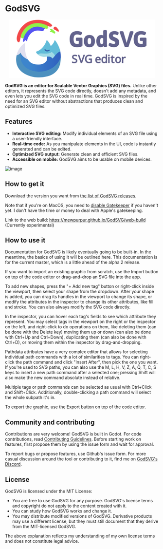 # GodSVG

<p align="center">
  <img src="visual/splash.svg" width="480" alt="GodSVG logo">
</p>

**GodSVG is an editor for Scalable Vector Graphics (SVG) files.** Unlike other editors, it represents the SVG code directly, doesn't add any metadata, and even lets you edit the SVG code in real time. GodSVG is inspired by the need for an SVG editor without abstractions that produces clean and optimized SVG files.

## Features

- **Interactive SVG editing:** Modify individual elements of an SVG file using a user-friendly interface.
- **Real-time code:** As you manipulate elements in the UI, code is instantly generated and can be edited.
- **Optimized SVG output:** Generate clean and efficient SVG files.
- **Accessible on mobile:** GodSVG aims to be usable on mobile devices.

![image](https://github.com/MewPurPur/GodSVG/assets/85438892/e0fa4d0c-b962-4cc7-ac76-2cbc9cf77856)

## How to get it

Download the version you want from [the list of GodSVG releases](https://github.com/MewPurPur/GodSVG/releases).

Note that if you're on MacOS, you need to [disable Gatekeeper](https://disable-gatekeeper.github.io/) if you haven't yet. I don't have the time or money to deal with Apple's gatekeeping.

Link to the web build: https://mewpurpur.github.io/GodSVG/web-build (Currently experimental)

## How to use it

Documentation for GodSVG is likely eventually going to be built-in. In the meantime, the basics of using it will be outlined here. This documentation is for the current master, which is a little ahead of the alpha 2 release.

If you want to import an existing graphic from scratch, use the Import button on top of the code editor or drag-and-drop an SVG file into the app.

To add new shapes, press the "+ Add new tag" button or right-click inside the viewport, then select your shape from the dropdown. After your shape is added, you can drag its handles in the viewport to change its shape, or modify the attributes in the inspector to change its other attributes, like fill and stroke. You can also always modify the SVG code directly.

In the inspector, you can hover each tag's fields to see which attribute they represent. You may select tags in the viewport on the right or the inspector on the left, and right-click to do operations on them, like deleting them (can be done with the Delete key) moving them up or down (can also be done with Ctrl+Up and Ctrl+Down), duplicating them (can also be done with Ctrl+D), or moving them within the inspector by drag-and-dropping.

Pathdata attributes have a very complex editor that allows for selecting individual path commands with a lot of similarities to tags. You can right-click the path command and click "Insert After", then pick the one you want. If you're used to SVG paths, you can also use the M, L, H, V, Z, A, Q, T, C, S keys to insert a new path command after a selected one; pressing Shift will also make the new command absolute instead of relative.

Multiple tags or path commands can be selected as usual with Ctrl+Click and Shift+Click. Additionally, double-clicking a path command will select the whole subpath it's in.

To export the graphic, use the Export button on top of the code editor.

## Community and contributing

Contributions are very welcome! GodSVG is built in Godot. For code contributions, read [Contributing Guidelines](CONTRIBUTING.md). Before starting work on features, first propose them by using the issue form and wait for approval.

To report bugs or propose features, use Github's issue form. For more casual discussion around the tool or contributing to it, find me on [GodSVG's Discord](https://discord.gg/R8pM6vXWTY).

## License

GodSVG is licensed under the MIT License:

- You are free to use GodSVG for any purpose. GodSVG's license terms and copyright do not apply to the content created with it.
- You can study how GodSVG works and change it.
- You may distribute modified versions of GodSVG. Derivative products may use a different license, but they must still document that they derive from the MIT-licensed GodSVG.

The above explanation reflects my understanding of my own license terms and does not constitute legal advice.
